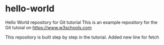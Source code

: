 # hello-world
Hello World repository for Git tutorial
This is an example repository for the Git tutoial on https://www.w3schools.com

This repository is built step by step in the tutorial.
Added new line for fetch
